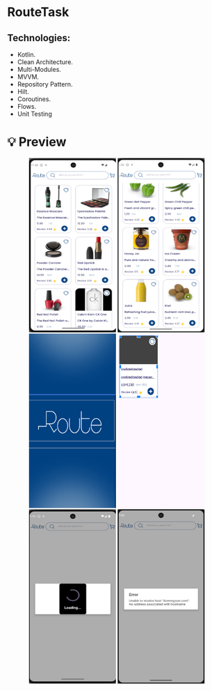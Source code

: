 # RouteTask

## Technologies:

- Kotlin.
- Clean Architecture.
- Multi-Modules.
- MVVM.
- Repository Pattern.
- Hilt.
- Coroutines.
- Flows.
- Unit Testing

# 💡 Preview

<p align="center">
<img src="/images/image_product.png" alt="image_product" width="200" height="400">
<img src="/images/image_product_2.png" alt="image_product_2" width="200" height="400">
<img src="/images/splash_product.png" alt="splash_product" width="200" height="400">
<img src="/images/item_product.png" alt="item_product" width="200" height="400">
<img src="/images/image_loading.png" alt="image_loading" width="200" height="400">
<img src="/images/image_error.png" alt="image_error" width="200" height="400">
</p>
